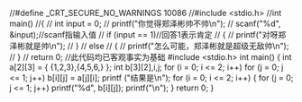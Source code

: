 //#define _CRT_SECURE_NO_WARNINGS 10086
//#include <stdio.h>
//int main()
//{
//	int input = 0;
//	printf("你觉得郑泽彬帅不帅\n");
//	scanf("%d", &input);//scanf指输入值
//	if (input == 1)//回答1表示肯定
//	{
//		printf("对呀郑泽彬就是帅\n");
//	}
//	else
//	{
//		printf("怎么可能，郑泽彬就是超级无敌帅\n");
//	}
//	return 0;
//此代码均已客观事实为基础
#include <stdio.h>
int main()
{
	int a[2][3] = { {1,2,3},{4,5,6,} };
	int b[3][2],i,j;
	for (i = 0; i <= 2; i++)
		for (j = 0; j <= 1; j++)
			b[i][j] = a[j][i];
	printf ("结果是\n");
	for (i = 0; i <= 2; i++)
	{
		for (j = 0; j <= 1; j++)
			printf("%d", b[i][j]);
		printf("\n");
	}
			return 0;
	}
